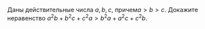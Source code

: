 Даны действительные числа $a,b,c$, причем$a > b > c$. Докажите неравенство ${{a}^{2}}b+{{b}^{2}}c+{{c}^{2}}a > {{b}^{2}}a+{{a}^{2}}c+{{c}^{2}}b$.